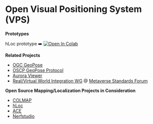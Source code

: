 # Open Visual Positioning System (VPS)

**Prototypes**

hLoc prototype ➡️ [![Open In Colab](https://colab.research.google.com/assets/colab-badge.svg)](https://colab.research.google.com/drive/12PIjDUXWqyZrYTtuhQHuwOvdcHeItrpW)

**Related Projects**

- [OGC GeoPose](https://www.geopose.org/)
- [OSCP GeoPose Protocol](https://github.com/OpenArCloud/oscp-geopose-protocol)
- [Aurora Viewer](https://www.auroraviewer.org/)
- [Real/Virtual World Integration WG](https://github.com/MetaverseStandards/Virtual-Real-Integration) @ [Metaverse Standards Forum](https://metaverse-standards.org/)

**Open Source Mapping/Localization Projects in Consideration**

- [COLMAP](https://colmap.github.io/)
- [hLoc](https://github.com/cvg/Hierarchical-Localization)
- [ACE](https://nianticlabs.github.io/ace/)
- [Nerfstudio](https://docs.nerf.studio)
